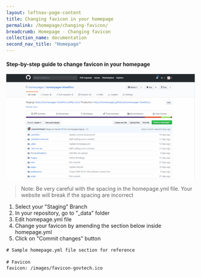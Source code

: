 ```yaml
---
layout: leftnav-page-content
title: Changing favicon in your homepage
permalink: /homepage/changing-favicon/
breadcrumb: Homepage - Changing favicon
collection_name: documentation
second_nav_title: "Homepage"
---
```

#### **Step-by-step guide to change favicon in your homepage**
![Changing favicon of your homepage](/images/resources/changing-content-of-your-homepage.gif)
> Note: Be very careful with the spacing in the homepage.yml file. Your website will break if the spacing are incorrect

1. Select your "Staging" Branch
2. In your repository, go to "_data" folder
3. Edit homepage.yml file
4. Change your favicon by amending the section below inside homepage.yml
5. Click on "Commit changes" button

```
# Sample homepage.yml file section for reference

# Favicon
favicon: /images/favicon-govtech.ico

```

